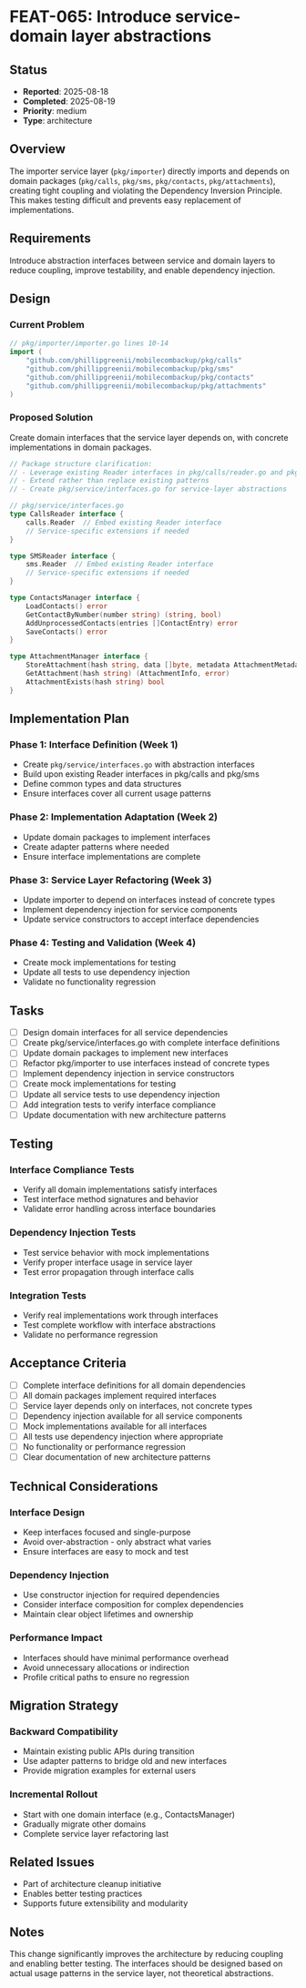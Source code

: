 # FEAT-065: Introduce service-domain layer abstractions

## Status
- **Reported**: 2025-08-18
- **Completed**: 2025-08-19
- **Priority**: medium
- **Type**: architecture

## Overview
The importer service layer (`pkg/importer`) directly imports and depends on domain packages (`pkg/calls`, `pkg/sms`, `pkg/contacts`, `pkg/attachments`), creating tight coupling and violating the Dependency Inversion Principle. This makes testing difficult and prevents easy replacement of implementations.

## Requirements
Introduce abstraction interfaces between service and domain layers to reduce coupling, improve testability, and enable dependency injection.

## Design
### Current Problem
```go
// pkg/importer/importer.go lines 10-14
import (
    "github.com/phillipgreenii/mobilecombackup/pkg/calls"
    "github.com/phillipgreenii/mobilecombackup/pkg/sms"
    "github.com/phillipgreenii/mobilecombackup/pkg/contacts"
    "github.com/phillipgreenii/mobilecombackup/pkg/attachments"
)
```

### Proposed Solution
Create domain interfaces that the service layer depends on, with concrete implementations in domain packages.

```go
// Package structure clarification:
// - Leverage existing Reader interfaces in pkg/calls/reader.go and pkg/sms/reader.go  
// - Extend rather than replace existing patterns
// - Create pkg/service/interfaces.go for service-layer abstractions

// pkg/service/interfaces.go
type CallsReader interface {
    calls.Reader  // Embed existing Reader interface
    // Service-specific extensions if needed
}

type SMSReader interface {
    sms.Reader  // Embed existing Reader interface  
    // Service-specific extensions if needed
}

type ContactsManager interface {
    LoadContacts() error
    GetContactByNumber(number string) (string, bool)
    AddUnprocessedContacts(entries []ContactEntry) error
    SaveContacts() error
}

type AttachmentManager interface {
    StoreAttachment(hash string, data []byte, metadata AttachmentMetadata) error
    GetAttachment(hash string) (AttachmentInfo, error)
    AttachmentExists(hash string) bool
}
```

## Implementation Plan
### Phase 1: Interface Definition (Week 1)
- Create `pkg/service/interfaces.go` with abstraction interfaces
- Build upon existing Reader interfaces in pkg/calls and pkg/sms
- Define common types and data structures
- Ensure interfaces cover all current usage patterns

### Phase 2: Implementation Adaptation (Week 2)
- Update domain packages to implement interfaces
- Create adapter patterns where needed
- Ensure interface implementations are complete

### Phase 3: Service Layer Refactoring (Week 3)
- Update importer to depend on interfaces instead of concrete types
- Implement dependency injection for service components
- Update service constructors to accept interface dependencies

### Phase 4: Testing and Validation (Week 4)
- Create mock implementations for testing
- Update all tests to use dependency injection
- Validate no functionality regression

## Tasks
- [ ] Design domain interfaces for all service dependencies
- [ ] Create pkg/service/interfaces.go with complete interface definitions
- [ ] Update domain packages to implement new interfaces
- [ ] Refactor pkg/importer to use interfaces instead of concrete types
- [ ] Implement dependency injection in service constructors
- [ ] Create mock implementations for testing
- [ ] Update all service tests to use dependency injection
- [ ] Add integration tests to verify interface compliance
- [ ] Update documentation with new architecture patterns

## Testing
### Interface Compliance Tests
- Verify all domain implementations satisfy interfaces
- Test interface method signatures and behavior
- Validate error handling across interface boundaries

### Dependency Injection Tests
- Test service behavior with mock implementations
- Verify proper interface usage in service layer
- Test error propagation through interface calls

### Integration Tests
- Verify real implementations work through interfaces
- Test complete workflow with interface abstractions
- Validate no performance regression

## Acceptance Criteria
- [ ] Complete interface definitions for all domain dependencies
- [ ] All domain packages implement required interfaces
- [ ] Service layer depends only on interfaces, not concrete types
- [ ] Dependency injection available for all service components
- [ ] Mock implementations available for all interfaces
- [ ] All tests use dependency injection where appropriate
- [ ] No functionality or performance regression
- [ ] Clear documentation of new architecture patterns

## Technical Considerations
### Interface Design
- Keep interfaces focused and single-purpose
- Avoid over-abstraction - only abstract what varies
- Ensure interfaces are easy to mock and test

### Dependency Injection
- Use constructor injection for required dependencies
- Consider interface composition for complex dependencies
- Maintain clear object lifetimes and ownership

### Performance Impact
- Interfaces should have minimal performance overhead
- Avoid unnecessary allocations or indirection
- Profile critical paths to ensure no regression

## Migration Strategy
### Backward Compatibility
- Maintain existing public APIs during transition
- Use adapter patterns to bridge old and new interfaces
- Provide migration examples for external users

### Incremental Rollout
- Start with one domain interface (e.g., ContactsManager)
- Gradually migrate other domains
- Complete service layer refactoring last

## Related Issues
- Part of architecture cleanup initiative
- Enables better testing practices
- Supports future extensibility and modularity

## Notes
This change significantly improves the architecture by reducing coupling and enabling better testing. The interfaces should be designed based on actual usage patterns in the service layer, not theoretical abstractions.